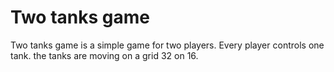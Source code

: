 # Two tanks game

Two tanks game is a simple game for two players.
Every player controls one tank.
the tanks are moving on a grid 32 on 16.
